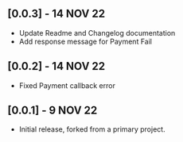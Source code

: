 ## **[0.0.3] - 14 NOV 22**
- Update Readme and Changelog documentation
- Add response message for Payment Fail

## **[0.0.2] - 14 NOV 22**
- Fixed Payment callback error

## **[0.0.1] - 9 NOV 22**
- Initial release, forked from a primary project.